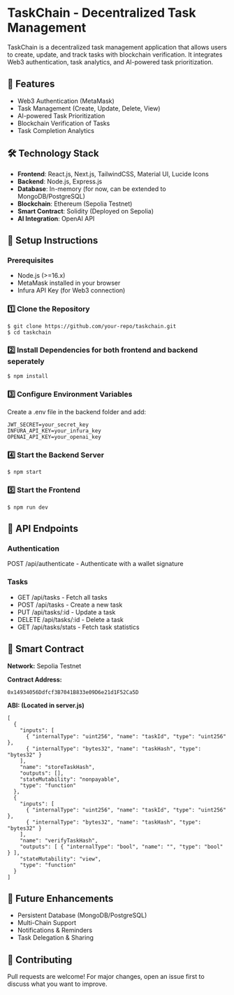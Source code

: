 # TaskChain - Decentralized Task Management

TaskChain is a decentralized task management application that allows users to create, update, and track tasks with blockchain verification. It integrates Web3 authentication, task analytics, and AI-powered task prioritization.

## 🚀 Features

- Web3 Authentication (MetaMask)
- Task Management (Create, Update, Delete, View)
- AI-powered Task Prioritization
- Blockchain Verification of Tasks
- Task Completion Analytics

## 🛠 Technology Stack

- **Frontend**: React.js, Next.js, TailwindCSS, Material UI, Lucide Icons
- **Backend**: Node.js, Express.js
- **Database**: In-memory (for now, can be extended to MongoDB/PostgreSQL)
- **Blockchain**: Ethereum (Sepolia Testnet)
- **Smart Contract**: Solidity (Deployed on Sepolia)
- **AI Integration**: OpenAI API

## 🔧 Setup Instructions

### Prerequisites

- Node.js (>=16.x)
- MetaMask installed in your browser
- Infura API Key (for Web3 connection)

### 1️⃣ Clone the Repository

```
$ git clone https://github.com/your-repo/taskchain.git
$ cd taskchain
```

### 2️⃣ Install Dependencies for both frontend and backend seperately

```
$ npm install
```
### 3️⃣ Configure Environment Variables

Create a .env file in the backend folder and add:
```
JWT_SECRET=your_secret_key
INFURA_API_KEY=your_infura_key
OPENAI_API_KEY=your_openai_key
```
### 4️⃣ Start the Backend Server
```
$ npm start
```
### 5️⃣ Start the Frontend
```
$ npm run dev
```
## 📡 API Endpoints

### Authentication

POST /api/authenticate - Authenticate with a wallet signature

### Tasks

- GET /api/tasks - Fetch all tasks
- POST /api/tasks - Create a new task
- PUT /api/tasks/:id - Update a task
- DELETE /api/tasks/:id - Delete a task
- GET /api/tasks/stats - Fetch task statistics

## 🔗 Smart Contract

**Network:** Sepolia Testnet

**Contract Address:** 
```
0x14934056Ddfcf3B7041B833e09D6e21d1F52Ca5D
```

**ABI: (Located in server.js)**

```
[
  {
    "inputs": [
      { "internalType": "uint256", "name": "taskId", "type": "uint256" },
      { "internalType": "bytes32", "name": "taskHash", "type": "bytes32" }
    ],
    "name": "storeTaskHash",
    "outputs": [],
    "stateMutability": "nonpayable",
    "type": "function"
  },
  {
    "inputs": [
      { "internalType": "uint256", "name": "taskId", "type": "uint256" },
      { "internalType": "bytes32", "name": "taskHash", "type": "bytes32" }
    ],
    "name": "verifyTaskHash",
    "outputs": [ { "internalType": "bool", "name": "", "type": "bool" } ],
    "stateMutability": "view",
    "type": "function"
  }
]
```

## 🎯 Future Enhancements

- Persistent Database (MongoDB/PostgreSQL)
- Multi-Chain Support
- Notifications & Reminders
- Task Delegation & Sharing

## 🤝 Contributing

Pull requests are welcome! For major changes, open an issue first to discuss what you want to improve.
